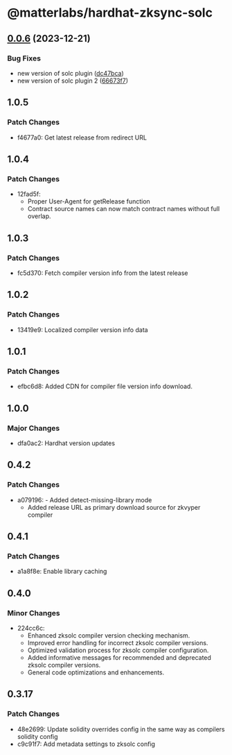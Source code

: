 # @matterlabs/hardhat-zksync-solc

## [0.0.6](https://github.com/kiriyaga/test-worklows/compare/@matterlabs/hardhat-zksync-solc-v0.0.5...@matterlabs/hardhat-zksync-solc-v0.0.6) (2023-12-21)


### Bug Fixes

* new version of solc plugin ([dc47bca](https://github.com/kiriyaga/test-worklows/commit/dc47bca03a16c3a18d849830e75664510ea2428d))
* new version of solc plugin 2 ([66673f7](https://github.com/kiriyaga/test-worklows/commit/66673f7110b896a276f9f656de9926a74c393211))

## 1.0.5

### Patch Changes

- f4677a0: Get latest release from redirect URL

## 1.0.4

### Patch Changes

- 12fad5f:
  - Proper User-Agent for getRelease function
  - Contract source names can now match contract names without full overlap.

## 1.0.3

### Patch Changes

- fc5d370: Fetch compiler version info from the latest release

## 1.0.2

### Patch Changes

- 13419e9: Localized compiler version info data

## 1.0.1

### Patch Changes

- efbc6d8: Added CDN for compiler file version info download.

## 1.0.0

### Major Changes

- dfa0ac2: Hardhat version updates

## 0.4.2

### Patch Changes

- a079196: - Added detect-missing-library mode
  - Added release URL as primary download source for zkvyper compiler

## 0.4.1

### Patch Changes

- a1a8f8e: Enable library caching

## 0.4.0

### Minor Changes

- 224cc6c:
  - Enhanced zksolc compiler version checking mechanism.
  - Improved error handling for incorrect zksolc compiler versions.
  - Optimized validation process for zksolc compiler configuration.
  - Added informative messages for recommended and deprecated zksolc compiler versions.
  - General code optimizations and enhancements.

## 0.3.17

### Patch Changes

- 48e2699: Update solidity overrides config in the same way as compilers solidity config
- c9c91f7: Add metadata settings to zksolc config
